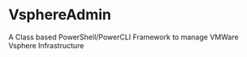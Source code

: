 # VsphereAdmin
 A Class based PowerShell/PowerCLI Framework to manage VMWare Vsphere Infrastructure
